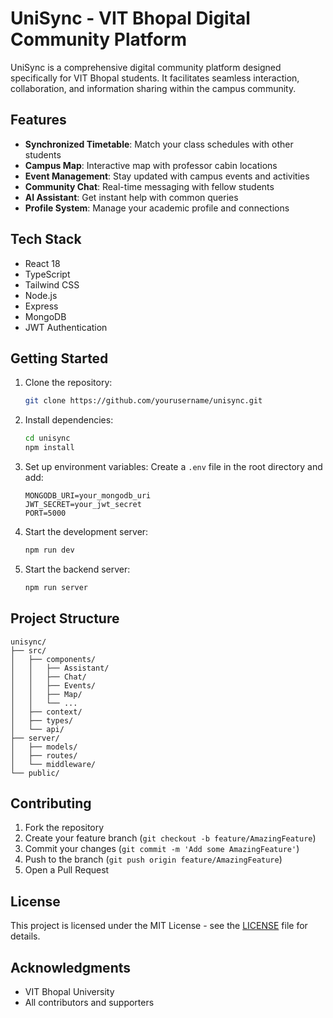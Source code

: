 # UniSync - VIT Bhopal Digital Community Platform

UniSync is a comprehensive digital community platform designed specifically for VIT Bhopal students. It facilitates seamless interaction, collaboration, and information sharing within the campus community.

## Features

- **Synchronized Timetable**: Match your class schedules with other students
- **Campus Map**: Interactive map with professor cabin locations
- **Event Management**: Stay updated with campus events and activities
- **Community Chat**: Real-time messaging with fellow students
- **AI Assistant**: Get instant help with common queries
- **Profile System**: Manage your academic profile and connections

## Tech Stack

- React 18
- TypeScript
- Tailwind CSS
- Node.js
- Express
- MongoDB
- JWT Authentication

## Getting Started

1. Clone the repository:
   ```bash
   git clone https://github.com/yourusername/unisync.git
   ```

2. Install dependencies:
   ```bash
   cd unisync
   npm install
   ```

3. Set up environment variables:
   Create a `.env` file in the root directory and add:
   ```
   MONGODB_URI=your_mongodb_uri
   JWT_SECRET=your_jwt_secret
   PORT=5000
   ```

4. Start the development server:
   ```bash
   npm run dev
   ```

5. Start the backend server:
   ```bash
   npm run server
   ```

## Project Structure

```
unisync/
├── src/
│   ├── components/
│   │   ├── Assistant/
│   │   ├── Chat/
│   │   ├── Events/
│   │   ├── Map/
│   │   └── ...
│   ├── context/
│   ├── types/
│   └── api/
├── server/
│   ├── models/
│   ├── routes/
│   └── middleware/
└── public/
```

## Contributing

1. Fork the repository
2. Create your feature branch (`git checkout -b feature/AmazingFeature`)
3. Commit your changes (`git commit -m 'Add some AmazingFeature'`)
4. Push to the branch (`git push origin feature/AmazingFeature`)
5. Open a Pull Request

## License

This project is licensed under the MIT License - see the [LICENSE](LICENSE) file for details.

## Acknowledgments

- VIT Bhopal University
- All contributors and supporters